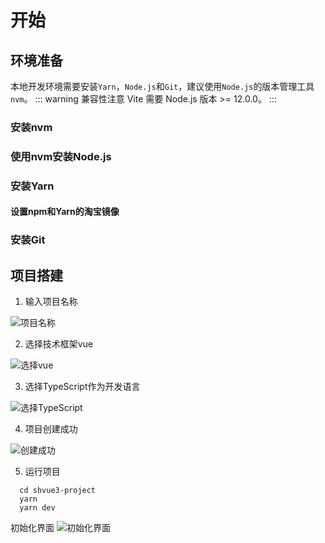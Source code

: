 # 开始

## 环境准备
本地开发环境需要安装`Yarn`，`Node.js`和`Git`，建议使用`Node.js`的版本管理工具`nvm`。
::: warning
兼容性注意
Vite 需要 Node.js 版本 >= 12.0.0。
:::

### 安装nvm

### 使用nvm安装Node.js

### 安装Yarn

#### 设置npm和Yarn的淘宝镜像

### 安装Git

## 项目搭建

1. 输入项目名称

![项目名称](/img/start_step1.png)

2. 选择技术框架vue

![选择vue](/img/start_step2.png)

3. 选择TypeScript作为开发语言

![选择TypeScript](/img/start_step3.png)

4. 项目创建成功

![创建成功](/img/start_step4.png)

5. 运行项目

```shell
  cd shvue3-project
  yarn
  yarn dev
```

初始化界面
![初始化界面](/img/start_step5.png)